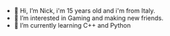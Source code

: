 - 👋 Hi, I’m Nick, i'm 15 years old and i'm from Italy.
- 👀 I’m interested in Gaming and making new friends.
- 🌱 I’m currently learning C++ and Python
